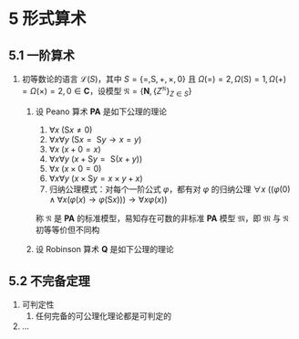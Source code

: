 # 5 形式算术

## 5.1 一阶算术
1. 初等数论的语言 $\mathscr L(S)$，其中 $S = \{=, \mathrm{S}, +, \times, 0\}$ 且 $\Omega(=) = 2, \Omega(\mathrm{S}) = 1, \Omega(+) = \Omega(\times) = 2, 0 \in \mathbf C$，设模型 $\mathfrak N = \{\mathbf N, \{Z^{\mathfrak N}\}_{Z \in S}\}$
    1. 设 $\text{Peano}$ 算术 $\mathbf{PA}$ 是如下公理的理论
        1. $\forall x \ (\mathrm{S} x \not = 0)$
        2. $\forall x \forall y \ (\mathrm{S} x = \mathrm{~S} y \rightarrow x = y)$
        3. $\forall x \ (x+0 = x)$
        4. $\forall x \forall y \ (x+\mathrm{S} y = \mathrm{~S}(x+y))$
        5. $\forall x \ (x \times 0 = 0)$
        6. $\forall x \forall y \ (x \times \mathrm{S} y = x \times y+x)$
        7. 归纳公理模式：对每个一阶公式 $\varphi$，都有对 $\varphi$ 的归纳公理 $\forall x \ ((\varphi(0) \wedge \forall x(\varphi(x) \rightarrow \varphi(\mathrm{S} x))) \rightarrow \forall x \varphi(x))$

        称 $\mathfrak N$ 是 $\textbf{PA}$ 的标准模型，易知存在可数的非标准 $\mathbf{PA}$ 模型 $\mathfrak M$，即 $\mathfrak M$ 与 $\mathfrak N$ 初等等价但不同构

    2. 设 $\text{Robinson}$ 算术 $\mathbf{Q}$ 是如下公理的理论

## 5.2 不完备定理
1. 可判定性
    1. 任何完备的可公理化理论都是可判定的
2. ...
